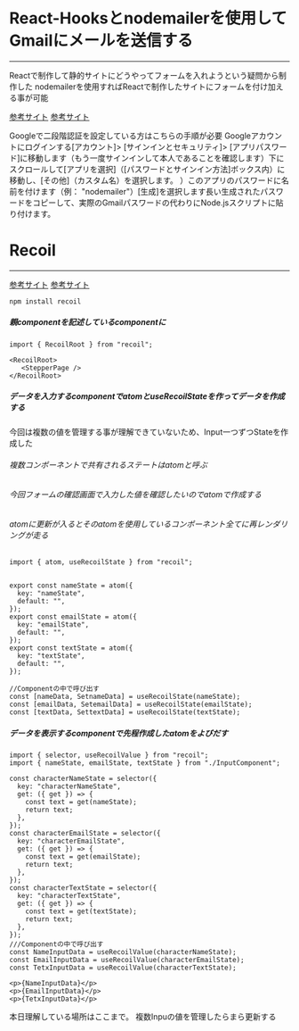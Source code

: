 # React-Hooksとnodemailerを使用してGmailにメールを送信する
***
Reactで制作して静的サイトにどうやってフォームを入れようという疑問から制作した
nodemailerを使用すればReactで制作したサイトにフォームを付け加える事が可能

[参考サイト](https://qiita.com/katsuomi/items/19dd6f3e33d795ba0e96)
[参考サイト](https://qiita.com/ryo2132/items/7cdd6c86dd418095f74a)

Googleで二段階認証を設定している方はこちらの手順が必要
Googleアカウントにログインする[アカウント]> [サインインとセキュリティ]> [アプリパスワード]に移動します（もう一度サインインして本人であることを確認します）下にスクロールして[アプリを選択]（[パスワードとサインイン方法]ボックス内）に移動し、[その他]（カスタム名）を選択します。 ）このアプリのパスワードに名前を付けます（例： "nodemailer"）[生成]を選択します長い生成されたパスワードをコピーして、実際のGmailパスワードの代わりにNode.jsスクリプトに貼り付けます。


# Recoil
***
[参考サイト](https://recoiljs.org/docs/introduction/getting-started)
[参考サイト](https://tech.stmn.co.jp/entry/2020/05/28/152551)

```fish
npm install recoil
```
##### 親componentを記述しているcomponentに
```
import { RecoilRoot } from "recoil";

<RecoilRoot>
   <StepperPage />
</RecoilRoot>
```
##### データを入力するcomponentでatomとuseRecoilStateを作ってデータを作成する
今回は複数の値を管理する事が理解できていないため、Input一つずつStateを作成した

###### 複数コンポーネントで共有されるステートはatomと呼ぶ
###### 今回フォームの確認画面で入力した値を確認したいのでatomで作成する
###### atomに更新が入るとそのatomを使用しているコンポーネント全てに再レンダリングが走る
```
import { atom, useRecoilState } from "recoil";


export const nameState = atom({
  key: "nameState",
  default: "",
});
export const emailState = atom({
  key: "emailState",
  default: "",
});
export const textState = atom({
  key: "textState",
  default: "",
});

//Componentの中で呼び出す
const [nameData, SetnameData] = useRecoilState(nameState);
const [emailData, SetemailData] = useRecoilState(emailState);
const [textData, SettextData] = useRecoilState(textState);
```
##### データを表示するcomponentで先程作成したatomをよびだす
```
import { selector, useRecoilValue } from "recoil";
import { nameState, emailState, textState } from "./InputComponent";

const characterNameState = selector({
  key: "characterNameState",
  get: ({ get }) => {
    const text = get(nameState);
    return text;
  },
});
const characterEmailState = selector({
  key: "characterEmailState",
  get: ({ get }) => {
    const text = get(emailState);
    return text;
  },
});
const characterTextState = selector({
  key: "characterTextState",
  get: ({ get }) => {
    const text = get(textState);
    return text;
  },
});
///Componentの中で呼び出す
const NameInputData = useRecoilValue(characterNameState);
const EmailInputData = useRecoilValue(characterEmailState);
const TetxInputData = useRecoilValue(characterTextState);

<p>{NameInputData}</p>
<p>{EmailInputData}</p>
<p>{TetxInputData}</p> 
```

本日理解している場所はここまで。
複数Inpuの値を管理したらまら更新する
